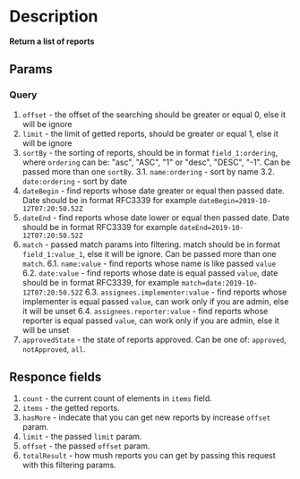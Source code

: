 # Description 

**Return a list of reports**

## Params
### Query
1. `offset` - the offset of the searching should be greater or equal 0, else it will be ignore
2. `limit` - the limit of getted reports, should be greater or equal 1, else it will be ignore
3. `sortBy` - the sorting of reports, should be in format `field_1:ordering`, where `ordering` can be: "asc", "ASC", "1" or "desc", "DESC", "-1". Can be passed more than one `sortBy`.
    3.1. `name:ordering` - sort by name
    3.2. `date:ordering` - sort by date
4. `dateBegin` - find reports whose date greater or equal then passed date. Date should be in format RFC3339 for example `dateBegin=2019-10-12T07:20:50.52Z`
5. `dateEnd` - find reports whose date lower or equal then passed date. Date should be in format RFC3339 for example `dateEnd=2019-10-12T07:20:50.52Z`
6. `match` - passed match params into filtering. match should be in format `field_1:value_1`, else it will be ignore. Can be passed more than one `match`.
    6.1. `name:value` - find reports whose name is like passed `value`
    6.2. `date:value` - find reports whose date is equal passed `value`, date should be in format RFC3339, for example `match=date:2019-10-12T07:20:50.52Z`
    6.3. `assignees.implementer:value` - find reports whose implementer is equal passed `value`, can work only if you are admin, else it will be unset
    6.4. `assignees.reporter:value` - find reports whose reporter is equal passed `value`, can work only if you are admin, else it will be unset
7. `approvedState` - the state of reports approved. Can be one of: `approved`, `notApproved`, `all`.
## Responce fields
1. `count` - the current count of elements in `items` field.
2. `items` - the getted reports.
3. `hasMore` - indecate that you can get new reports by increase `offset` param.
4. `limit` - the passed `limit` param.
5. `offset` - the passed `offset` param.
6. `totalResult` - how mush reports you can get by passing this request with this filtering params.